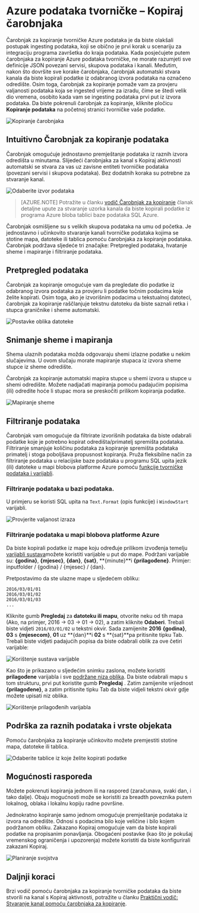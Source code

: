 <properties
    pageTitle="Čarobnjak za Azure kopiju podataka tvorničke | Microsoft Azure"
    description="Saznajte kako pomoću čarobnjaka za kopiranje podataka tvorničke Azure kopirajte podatke iz podržani izvori podataka u primatelji."
    services="data-factory"
    documentationCenter=""
    authors="spelluru"
    manager="jhubbard"
    editor="monicar"/>

<tags
    ms.service="data-factory"
    ms.workload="data-services"
    ms.tgt_pltfrm="na"
    ms.devlang="na"
    ms.topic="article"
    ms.date="10/03/2016"
    ms.author="spelluru"/>

# <a name="azure-data-factory---copy-wizard"></a>Azure podataka tvorničke – Kopiraj čarobnjaka
Čarobnjak za kopiranje tvorničke Azure podataka je da biste olakšali postupak ingesting podataka, koji se obično je prvi korak u scenariju za integraciju programa završetka do kraja podataka. Kada posjećujete putem čarobnjaka za kopiranje Azure podataka tvorničke, ne morate razumjeti sve definicije JSON povezani servisi, skupova podataka i kanali. Međutim, nakon što dovršite sve korake čarobnjaka, čarobnjak automatski stvara kanala da biste kopirali podatke iz odabranog izvora podataka na označeno odredište. Osim toga, čarobnjak za kopiranje pomaže vam za provjeru valjanosti podataka koja se ingested vrijeme za izradu, čime se štedi velik dio vremena, osobito kada vam se ingesting podataka prvi put iz izvora podataka. Da biste pokrenuli čarobnjak za kopiranje, kliknite pločicu **Kopiranje podataka** na početnoj stranici tvorničke vaše podatke.

![Kopiranje čarobnjaka](./media/data-factory-copy-wizard/copy-data-wizard.png)


## <a name="an-intuitive-wizard-for-copying-data"></a>Intuitivno Čarobnjak za kopiranje podataka
Čarobnjak omogućuje jednostavno premještanje podataka iz raznih izvora odredišta u minutama. Slijedeći čarobnjaka za kanal s Kopiraj aktivnosti automatski se stvara za vas uz zavisne entiteti tvorničke podataka (povezani servisi i skupova podataka). Bez dodatnih koraka su potrebne za stvaranje kanal.   

![Odaberite izvor podataka](./media/data-factory-copy-wizard/select-data-source-page.png)

> [AZURE.NOTE] Potražite u članku [vodič Čarobnjak za kopiranje](data-factory-copy-data-wizard-tutorial.md) članak detaljne upute za stvaranje uzorka kanala da biste kopirali podatke iz programa Azure bloba tablici baze podataka SQL Azure. 

Čarobnjak osmišljene su s velikih skupova podataka na umu od početka. Je jednostavno i učinkovito stvaranje kanali tvorničke podataka kojima se stotine mapa, datoteke ili tablica pomoću čarobnjaka za kopiranje podataka. Čarobnjak podržava sljedeće tri značajke: Pretpregled podataka, hvatanje sheme i mapiranje i filtriranje podataka. 

## <a name="automatic-data-preview"></a>Pretpregled podataka 
Čarobnjak za kopiranje omogućuje vam da pregledate dio podatke iz odabranog izvora podataka za provjeru li podatke točnim podacima koje želite kopirati. Osim toga, ako je izvorišnim podacima u tekstualnoj datoteci, čarobnjak za kopiranje raščlanjuje tekstnu datoteku da biste saznali retka i stupca graničnike i sheme automatski. 

![Postavke oblika datoteke](./media/data-factory-copy-wizard/file-format-settings.png)

## <a name="schema-capture-and-mapping"></a>Snimanje sheme i mapiranja 
Shema ulaznih podataka možda odgovaraju shemi izlazne podatke u nekim slučajevima. U ovom slučaju morate mapiranje stupaca iz izvora sheme stupce iz sheme odredište. 

Čarobnjak za kopiranje automatski mapira stupce u shemi izvora u stupce u shemi odredište. Možete nadjačati mapiranja pomoću padajućim popisima (ili) odredite hoće li stupac mora se preskočiti prilikom kopiranja podatke.   

![Mapiranje sheme](./media/data-factory-copy-wizard/schema-mapping.png)

## <a name="filtering-data"></a>Filtriranje podataka  
Čarobnjak vam omogućuje da filtrirate izvorišnih podataka da biste odabrali podatke koje je potrebno kopirat odredišta/primatelj spremišta podataka. Filtriranje smanjuje količinu podataka za kopiranje spremišta podataka primatelj i stoga poboljšava propusnost kopiranja. Pruža fleksibilne način za filtriranje podataka u relacijske baze podataka u programu SQL upita jezik (ili) datoteke u mapi blobova platforme Azure pomoću [funkcije tvorničke podataka i varijabli](data-factory-functions-variables.md).   

### <a name="filtering-of-data-in-a-database"></a>Filtriranje podataka u bazi podataka.  
U primjeru se koristi SQL upita na `Text.Format` (opis funkcije) i `WindowStart` varijabli. 

![Provjerite valjanost izraza](./media/data-factory-copy-wizard/validate-expressions.png)

### <a name="filtering-of-data-in-an-azure-blob-folder"></a>Filtriranje podataka u mapi blobova platforme Azure
Da biste kopirali podatke iz mape koju određuje prilikom izvođenja temelju [varijabli sustava](data-factory-functions-variables.md#data-factory-system-variables)možete koristiti varijable u put do mape. Podržani varijable su: **{godina}**, **{mjesec}**, **{dan}**, **{sat}**, **{minute}**i **{prilagođene}**. Primjer: inputfolder / {godina} / {mjesec} / {dan}.

Pretpostavimo da ste ulazne mape u sljedećem obliku:

    2016/03/01/01
    2016/03/01/02
    2016/03/01/03
    ...

Kliknite gumb **Pregledaj** za **datoteku ili mapu**, otvorite neku od tih mapa (Ako, na primjer, 2016 -> 03 -> 01 -> 02), a zatim kliknite **Odaberi**. Trebali biste vidjeti `2016/03/01/02` u tekstni okvir. Sada zamijenite **2016** **{godina}**, **03** s **{mjesecom}**, **01** uz **{dan}**i **02** s **{sat}**pa pritisnite tipku Tab. Trebali biste vidjeti padajućih popisa da biste odabrali oblik za ove četiri varijable:

![Korištenje sustava varijable](./media/data-factory-copy-wizard/blob-standard-variables-in-folder-path.png)   

Kao što je prikazano u sljedećim snimku zaslona, možete koristiti **prilagođene** varijabla i sve [podržane niza oblika](https://msdn.microsoft.com/library/8kb3ddd4.aspx). Da biste odabrali mapu s tom strukturu, prvi put koristite gumb **Pregledaj** . Zatim zamijenite vrijednost **{prilagođene}**, a zatim pritisnite tipku Tab da biste vidjeli tekstni okvir gdje možete upisati niz oblika.     

![Korištenje prilagođenih varijabla](./media/data-factory-copy-wizard/blob-custom-variables-in-folder-path.png)


## <a name="support-for-diverse-data-and-object-types"></a>Podrška za raznih podataka i vrste objekata
Pomoću čarobnjaka za kopiranje učinkovito možete premjestiti stotine mapa, datoteke ili tablica.

![Odaberite tablice iz koje želite kopirati podatke](./media/data-factory-copy-wizard/select-tables-to-copy-data.png)

## <a name="scheduling-options"></a>Mogućnosti rasporeda
Možete pokrenuti kopiranja jednom ili na raspored (zaračunava, svaki dan, i tako dalje). Obaju mogućnosti može se koristiti za breadth poveznika putem lokalnog, oblaka i lokalnu kopiju radne površine.

Jednokratno kopiranje samo jednom omogućuje premještanje podataka iz izvora na odredište. Odnosi s podacima bilo koje veličine i bilo kojem podržanom obliku. Zakazano Kopiraj omogućuje vam da biste kopirali podatke na propisanim ponavljanja. Obogaćeni postavke (kao što je pokušaj vremenskog ograničenja i upozorenja) možete koristiti da biste konfigurirali zakazani Kopiraj.

![Planiranje svojstva](./media/data-factory-copy-wizard/scheduling-properties.png)


## <a name="next-steps"></a>Daljnji koraci
Brzi vodič pomoću čarobnjaka za kopiranje tvorničke podataka da biste stvorili na kanal s Kopiraj aktivnosti, potražite u članku [Praktični vodič: Stvaranje kanal pomoću čarobnjaka za kopiranje](data-factory-copy-data-wizard-tutorial.md).
